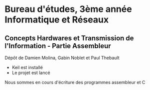 # Bureau d'études, 3ème année Informatique et Réseaux
## Concepts Hardwares et Transmission de l'Information - Partie Assembleur
Dépôt de Damien Molina, Gabin Noblet et Paul Thebault

- Keil est installé
- Le projet est lancé

Nous sommes en cours d'écriture des programmes assembleur et C
